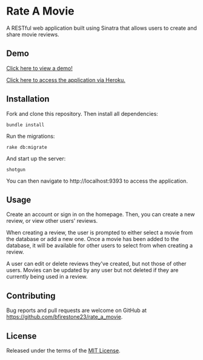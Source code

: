 # Rate A Movie

A RESTful web application built using Sinatra that allows users to create and share movie reviews.

## Demo

[Click here to view a demo!](https://drive.google.com/file/d/1fOOJc7fgact2PUPse6_cwbQ2ZAVZsv0U/view?usp=sharing) 

[Click here to access the application via Heroku.](rate-that-movie.herokuapp.com/)

## Installation

Fork and clone this repository. Then install all dependencies:

```bundle install```

Run the migrations:

```rake db:migrate```

And start up the server:

```shotgun```

You can then navigate to http://localhost:9393 to access the application.

## Usage

Create an account or sign in on the homepage. Then, you can create a new review, or view other users' reviews.

When creating a review, the user is prompted to either select a movie from the database or add a new one. Once a movie has been added to the database, it will be available for other users to select from when creating a review.

A user can edit or delete reviews they've created, but not those of other users. Movies can be updated by any user but not deleted if they are currently being used in a review.

## Contributing

Bug reports and pull requests are welcome on GitHub at https://github.com/bfirestone23/rate_a_movie.

## License

Released under the terms of the [MIT License](https://opensource.org/licenses/MIT).
